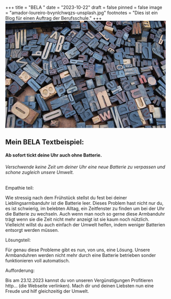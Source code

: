 +++
title = "BELA "
date = "2023-10-22"
draft = false
pinned = false
image = "amador-loureiro-bvynlchwqzs-unsplash.jpg"
footnotes = "Dies ist ein Blog für einen Auftrag der Berufsschule."
+++
![](amador-loureiro-bvynlchwqzs-unsplash.jpg)

## Mein BELA Textbeispiel:

#### Ab sofort tickt deine Uhr auch ohne Batterie.

###### Verschwende keine Zeit um deiner Uhr eine neue Batterie zu verpassen und schone zugleich unsere Umwelt.

Empathie teil: 

Wie stressig nach dem Frühstück stellst du fest bei deiner Lieblingsarmbanduhr ist die Batterie leer. Dieses Problem hast nicht nur du, es ist schwierig, im belebten Alltag, ein Zeitfenster zu finden um bei der Uhr die Batterie zu wechseln. Auch wenn man noch so gerne diese Armbanduhr trägt wenn sie die Zeit nicht mehr anzeigt ist sie kaum noch nützlich. Vielleicht willst du auch einfach der Umwelt helfen, indem weniger Batterien  entsorgt werden müssen.

Lösungsteil:

Für genau diese Probleme gibt es nun, von uns, eine Lösung. Unsere Armbanduhren werden nicht mehr durch eine Batterie betrieben sonder funktionieren voll automatisch.

Aufforderung:

Bis am 23.12.2023 kannst du von unseren Vergünstigungen Profitieren http... (die Webseite verlinken). Mach dir und deinen Liebsten nun eine Freude und hilf gleichzeitig der Umwelt.